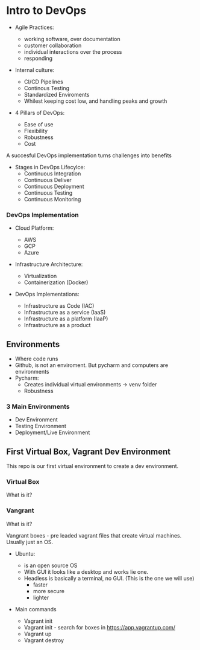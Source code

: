 # Intro to DevOps

* Agile Practices:
	- working software, over documentation
	- customer collaboration
	- individual interactions over the process
	- responding

* Internal culture:
	- CI/CD Pipelines
	- Continous Testing
	- Standardized Enviroments
	- Whilest keeping cost low, and  handling peaks and growth

* 4 Pillars of DevOps:
	- Ease of use
	- Flexibility
	- Robustness
	- Cost

A succesful DevOps implementation turns challenges into benefits

* Stages in DevOps Lifecylce:
	- Continuous Integration
	- Continuous Deliver
	- Continuous Deployment
	- Continuous Testing
	- Continuous Monitoring

### DevOps Implementation
* Cloud Platform:
	- AWS
	- GCP
	- Azure

* Infrastructure Architecture:
	- Virtualization
	- Containerization (Docker)

* DevOps Implementations:
	- Infrastructure as Code (IAC)
	- Infrastructure as a service (IaaS)
	- Infrastructure as a platform (IaaP)
	- Infrastructure as a product

## Environments
* Where code runs
* Github, is not an enviroment. But pycharm and computers are environments
* Pycharm:
	- Creates individual virtual environments -> venv folder
	- Robustness

### 3 Main Environments
* Dev Environment
* Testing Environment
* Deployment/Live Environment

## First Virtual Box, Vagrant Dev Environment

This repo is our first virtual environment to create a dev environment.

### Virtual Box
What is it?

### Vangrant

What is it?

Vangrant boxes - pre leaded vagrant files that create virtual machines. Usually just an OS.

* Ubuntu:
    - is an open source OS
    - With GUI it looks like a desktop and works lie one.
    - Headless is basically a terminal, no GUI. (This is the one we will use)
        - faster
        - more secure
        - lighter

* Main commands
    - Vagrant init
    - Vagrant init - search for boxes in https://app.vagrantup.com/
    - Vagrant up
    - Vagrant destroy
